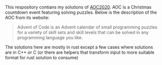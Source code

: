 This respository contians my solutions of [AOC2020](https://adventofcode.com/).
AOC is a Christmas countdown event featuring solving puzzles. Below is the
description of the AOC from its website:
>Advent of Code is an Advent calendar of small programming puzzles for a variety
>of skill sets and skill levels that can be solved in any programming language
>you like. 

The solutions here are mostly in rust except a few cases where solutions are in
C++ or C (or there are helpers that transform input to more suitable format for
rust solution to consume)
